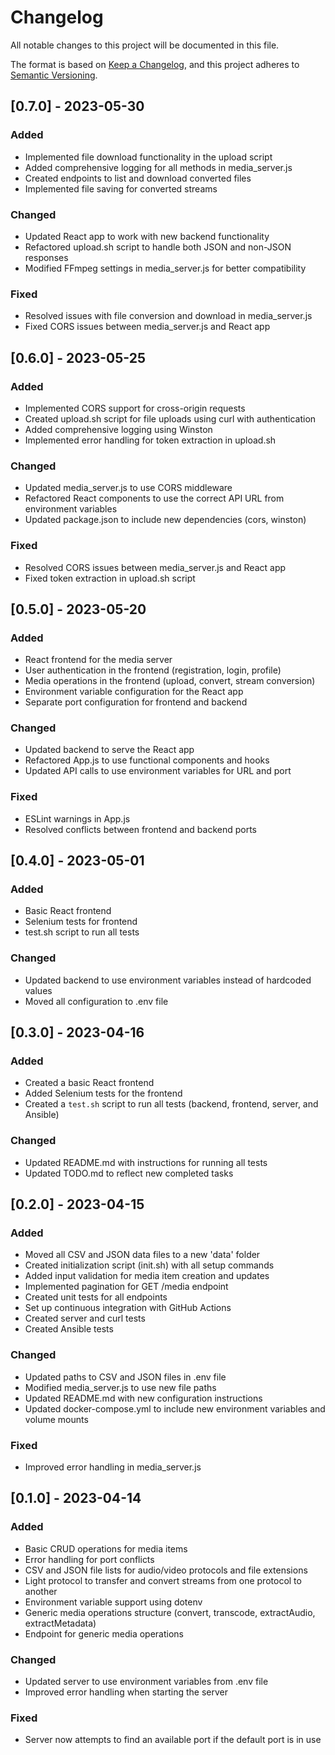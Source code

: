 # Changelog

All notable changes to this project will be documented in this file.

The format is based on [Keep a Changelog](https://keepachangelog.com/en/1.0.0/),
and this project adheres to [Semantic Versioning](https://semver.org/spec/v2.0.0.html).

## [0.7.0] - 2023-05-30

### Added
- Implemented file download functionality in the upload script
- Added comprehensive logging for all methods in media_server.js
- Created endpoints to list and download converted files
- Implemented file saving for converted streams

### Changed
- Updated React app to work with new backend functionality
- Refactored upload.sh script to handle both JSON and non-JSON responses
- Modified FFmpeg settings in media_server.js for better compatibility

### Fixed
- Resolved issues with file conversion and download in media_server.js
- Fixed CORS issues between media_server.js and React app

## [0.6.0] - 2023-05-25

### Added
- Implemented CORS support for cross-origin requests
- Created upload.sh script for file uploads using curl with authentication
- Added comprehensive logging using Winston
- Implemented error handling for token extraction in upload.sh

### Changed
- Updated media_server.js to use CORS middleware
- Refactored React components to use the correct API URL from environment variables
- Updated package.json to include new dependencies (cors, winston)

### Fixed
- Resolved CORS issues between media_server.js and React app
- Fixed token extraction in upload.sh script

## [0.5.0] - 2023-05-20

### Added
- React frontend for the media server
- User authentication in the frontend (registration, login, profile)
- Media operations in the frontend (upload, convert, stream conversion)
- Environment variable configuration for the React app
- Separate port configuration for frontend and backend

### Changed
- Updated backend to serve the React app
- Refactored App.js to use functional components and hooks
- Updated API calls to use environment variables for URL and port

### Fixed
- ESLint warnings in App.js
- Resolved conflicts between frontend and backend ports

## [0.4.0] - 2023-05-01

### Added
- Basic React frontend
- Selenium tests for frontend
- test.sh script to run all tests

### Changed
- Updated backend to use environment variables instead of hardcoded values
- Moved all configuration to .env file

## [0.3.0] - 2023-04-16

### Added
- Created a basic React frontend
- Added Selenium tests for the frontend
- Created a `test.sh` script to run all tests (backend, frontend, server, and Ansible)

### Changed
- Updated README.md with instructions for running all tests
- Updated TODO.md to reflect new completed tasks

## [0.2.0] - 2023-04-15

### Added
- Moved all CSV and JSON data files to a new 'data' folder
- Created initialization script (init.sh) with all setup commands
- Added input validation for media item creation and updates
- Implemented pagination for GET /media endpoint
- Created unit tests for all endpoints
- Set up continuous integration with GitHub Actions
- Created server and curl tests
- Created Ansible tests

### Changed
- Updated paths to CSV and JSON files in .env file
- Modified media_server.js to use new file paths
- Updated README.md with new configuration instructions
- Updated docker-compose.yml to include new environment variables and volume mounts

### Fixed
- Improved error handling in media_server.js

## [0.1.0] - 2023-04-14

### Added
- Basic CRUD operations for media items
- Error handling for port conflicts
- CSV and JSON file lists for audio/video protocols and file extensions
- Light protocol to transfer and convert streams from one protocol to another
- Environment variable support using dotenv
- Generic media operations structure (convert, transcode, extractAudio, extractMetadata)
- Endpoint for generic media operations

### Changed
- Updated server to use environment variables from .env file
- Improved error handling when starting the server

### Fixed
- Server now attempts to find an available port if the default port is in use

